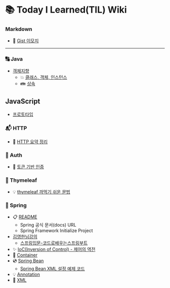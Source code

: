 # 📚 Today I Learned(TIL) Wiki

### Markdown

- 📘 [Gist 이모지](https://github.com/LeeJun1118/TIL/blob/main/markdown/emoji.md)

---

### 🔠 Java
- [객체지향](https://github.com/LeeJun1118/TIL/tree/main/java/oop)
  - 💥 [클래스, 객체, 인스턴스](https://github.com/LeeJun1118/TIL/blob/main/java/oop/class_object_instance.md)
  - 👪 [상속](https://github.com/LeeJun1118/TIL/blob/main/java/oop/inheritance.md)

## JavaScript
- [프로토타입](https://github.com/LeeJun1118/TIL/blob/main/javascript/prototypes.md)

### 📬 HTTP

- 📄 [HTTP 요약 정리](https://github.com/LeeJun1118/TIL/blob/main/http/basic.md)

### 🔐 Auth

- 🔑 [토큰 기반 인증](https://github.com/LeeJun1118/TIL/blob/main/auth/token.md)

### 🌿 Thymeleaf

- 💡 [thymeleaf 까먹기 쉬운 문법](https://github.com/LeeJun1118/TIL/blob/main/thymeleaf/my-tip.md)

### 🍃 Spring

- 📋 [README](https://github.com/LeeJun1118/TIL/tree/main/spring)
    - Spring 공식 문서(docs) URL
    - Spring Framework Initialize Project
- [김영한님강의](https://github.com/LeeJun1118/TIL/tree/main/spring/%EA%B9%80%EC%98%81%ED%95%9C%EB%8B%98%EA%B0%95%EC%9D%98)
  - [스프링입문-코드로배우는스프링부트](https://github.com/LeeJun1118/TIL/tree/main/spring/%EA%B9%80%EC%98%81%ED%95%9C%EB%8B%98%EA%B0%95%EC%9D%98/%EC%8A%A4%ED%94%84%EB%A7%81%EC%9E%85%EB%AC%B8-%EC%BD%94%EB%93%9C%EB%A1%9C%EB%B0%B0%EC%9A%B0%EB%8A%94%EC%8A%A4%ED%94%84%EB%A7%81%EB%B6%80%ED%8A%B8)
- ✨ [IoC(Inversion of Control) - 제어의 역전](https://github.com/LeeJun1118/TIL/blob/main/spring/ioc.md)
- 🚢 [Container](https://github.com/LeeJun1118/TIL/blob/main/spring/container.md)
- 💿 [Spring Bean](https://github.com/LeeJun1118/TIL/blob/main/spring/bean.md)
  - [Spring Bean XML 설정 예제 코드](https://github.com/LeeJun1118/spring-frame-work-test-project)
- 💡 [Annotation](https://github.com/LeeJun1118/TIL/blob/main/spring/annotation.md)
- 🎡 [XML](https://github.com/LeeJun1118/TIL/blob/main/spring/xml.md)